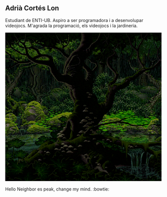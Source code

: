## Adrià Cortés Lon
Estudiant de ENTI-UB.
Aspiro a ser programadora i a desenvolupar videojocs. M'agrada la programació, els videojocs i la jardineria. 

![nose](./bosque.gif)

Hello Neighbor es peak, change my mind. :bowtie:
